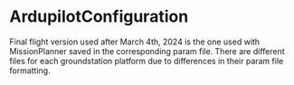 # ArdupilotConfiguration
Final flight version used after March 4th, 2024 is the one used with MissionPlanner saved in the corresponding param file. There are different files for each groundstation platform due to differences in their param file formatting.
